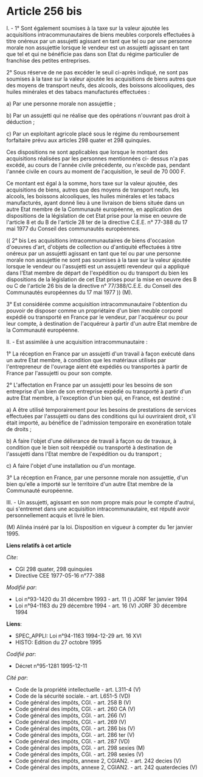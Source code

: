 # Article 256 bis

I. - 1° Sont également soumises à la taxe sur la valeur ajoutée les acquisitions intracommunautaires de biens meubles
corporels effectuées à titre onéreux par un assujetti agissant en tant que tel ou par une personne morale non assujettie
lorsque le vendeur est un assujetti agissant en tant que tel et qui ne bénéficie pas dans son Etat du régime particulier de
franchise des petites entreprises.

2° Sous réserve de ne pas excéder le seuil ci-après indiqué, ne sont pas soumises à la taxe sur la valeur ajoutée les
acquisitions de biens autres que des moyens de transport neufs, des alcools, des boissons alcooliques, des huiles minérales
et des tabacs manufacturés effectuées :

a) Par une personne morale non assujettie ;

b) Par un assujetti qui ne réalise que des opérations n'ouvrant pas droit à déduction ;

c) Par un exploitant agricole placé sous le régime du remboursement forfaitaire prévu aux articles 298 quater et 298
quinquies.

Ces dispositions ne sont applicables que lorsque le montant des acquisitions réalisées par les personnes mentionnées ci-
dessus n'a pas excédé, au cours de l'année civile précédente, ou n'excède pas, pendant l'année civile en cours au moment de
l'acquisition, le seuil de 70 000 F.

Ce montant est égal à la somme, hors taxe sur la valeur ajoutée, des acquisitions de biens, autres que des moyens de
transport neufs, les alcools, les boissons alcooliques, les huiles minérales et les tabacs manufacturés, ayant donné lieu à
une livraison de biens située dans un autre Etat membre de la Communauté européenne, en application des dispositions de la
législation de cet Etat prise pour la mise en oeuvre de l'article 8 et du B de l'article 28 ter de la directive C.E.E. n°
77-388 du 17 mai 1977 du Conseil des communautés européennes.

(( 2° bis Les acquisitions intracommunautaires de biens d'occasion d'oeuvres d'art, d'objets de collection ou d'antiquité
effectuées à titre onéreux par un assujetti agissant en tant que tel ou par une personne morale non assujettie ne sont pas
soumises à la taxe sur la valeur ajoutée lorsque le vendeur ou l'assujetti est un assujetti revendeur qui a appliqué dans
l'Etat membre de départ de l'expédition ou du transport du bien les dispositions de la législation de cet Etat prises pour la
mise en oeuvre des B ou C de l'article 26 bis de la directive n° 77/388/C.E.E. du Conseil des Communautés européennes du 17
mai 1977 )) (M).

3° Est considérée comme acquisition intracommunautaire l'obtention du pouvoir de disposer comme un propriétaire d'un bien
meuble corporel expédié ou transporté en France par le vendeur, par l'acquéreur ou pour leur compte, à destination de
l'acquéreur à partir d'un autre Etat membre de la Communauté européenne.

II. - Est assimilée à une acquisition intracommunautaire :

1° La réception en France par un assujetti d'un travail à façon exécuté dans un autre Etat membre, à condition que les
matériaux utilisés par l'entrepreneur de l'ouvrage aient été expédiés ou transportés à partir de France par l'assujetti ou
pour son compte.

2° L'affectation en France par un assujetti pour les besoins de son entreprise d'un bien de son entreprise expédié ou
transporté à partir d'un autre Etat membre, à l'exception d'un bien qui, en France, est destiné :

a) A être utilisé temporairement pour les besoins de prestations de services effectuées par l'assujetti ou dans des
conditions qui lui ouvriraient droit, s'il était importé, au bénéfice de l'admission temporaire en exonération totale de
droits ;

b) A faire l'objet d'une délivrance de travail à façon ou de travaux, à condition que le bien soit réexpédié ou transporté à
destination de l'assujetti dans l'Etat membre de l'expédition ou du transport ;

c) A faire l'objet d'une installation ou d'un montage.

3° La réception en France, par une personne morale non assujettie, d'un bien qu'elle a importé sur le territoire d'un autre
Etat membre de la Communauté européenne.

III. - Un assujetti, agissant en son nom propre mais pour le compte d'autrui, qui s'entremet dans une acquisition
intracommunautaire, est réputé avoir personnellement acquis et livré le bien.

(M) Alinéa inséré par la loi. Disposition en vigueur à compter du 1er janvier 1995.

**Liens relatifs à cet article**

_Cite_:

  - CGI 298 quater, 298 quinquies
  - Directive CEE 1977-05-16 n°77-388

_Modifié par_:

  - Loi n°93-1420 du 31 décembre 1993 - art. 11 () JORF 1er janvier 1994
  - Loi n°94-1163 du 29 décembre 1994 - art. 16 (V) JORF 30 décembre 1994

**Liens**:

  - SPEC_APPLI: Loi n°94-1163 1994-12-29 art. 16 XVI
  - HISTO: Edition du 27 octobre 1995

_Codifié par_:

  - Décret n°95-1281 1995-12-11

_Cité par_:

  - Code de la propriété intellectuelle - art. L311-4 (V)
  - Code de la sécurité sociale. - art. L651-5 (VD)
  - Code général des impôts, CGI. - art. 258 B (V)
  - Code général des impôts, CGI. - art. 260 CA (V)
  - Code général des impôts, CGI. - art. 266 (V)
  - Code général des impôts, CGI. - art. 269 (V)
  - Code général des impôts, CGI. - art. 286 bis (V)
  - Code général des impôts, CGI. - art. 286 ter (V)
  - Code général des impôts, CGI. - art. 287 (VD)
  - Code général des impôts, CGI. - art. 298 sexies (M)
  - Code général des impôts, CGI. - art. 298 sexies (V)
  - Code général des impôts, annexe 2, CGIAN2. - art. 242 decies (V)
  - Code général des impôts, annexe 2, CGIAN2. - art. 242 quaterdecies (V)
